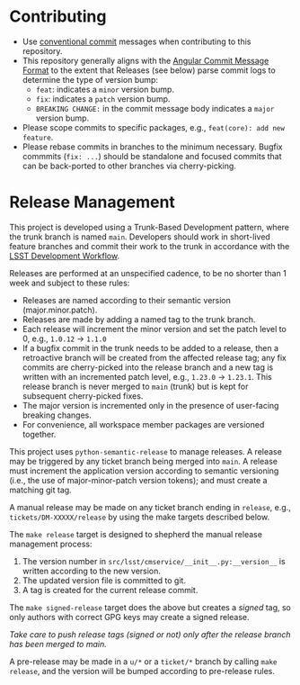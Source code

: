 # Contributing

- Use [conventional commit](https://www.conventionalcommits.org/en/v1.0.0/) messages when contributing to this repository.
- This repository generally aligns with the [Angular Commit Message Format](https://github.com/angular/angular/blob/main/CONTRIBUTING.md#commit) to the extent that Releases (see below) parse commit logs to determine the type of version bump:
  - `feat`: indicates a `minor` version bump.
  - `fix`: indicates a `patch` version bump.
  - `BREAKING CHANGE:` in the commit message body indicates a `major` version bump.
- Please scope commits to specific packages, e.g., `feat(core): add new feature`.
- Please rebase commits in branches to the minimum necessary. Bugfix commmits (`fix: ...`) should be standalone and focused
  commits that can be back-ported to other branches via cherry-picking.

# Release Management

This project is developed using a Trunk-Based Development pattern, where the trunk branch is named `main`.
Developers should work in short-lived feature branches and commit their work to the trunk in accordance with
the [LSST Development Workflow](https://developer.lsst.io/work/flow.html).

Releases are performed at an unspecified cadence, to be no shorter than 1 week and subject to these rules:

- Releases are named according to their semantic version (major.minor.patch).
- Releases are made by adding a named tag to the trunk branch.
- Each release will increment the minor version and set the patch level to 0, e.g., `1.0.12` -> `1.1.0`
- If a bugfix commit in the trunk needs to be added to a release, then a retroactive branch will be created from the affected release tag; any fix commits are cherry-picked into the release branch and a new tag is written with an incremented patch level, e.g., `1.23.0` -> `1.23.1`. This release branch is never merged to `main` (trunk) but is kept for subsequent cherry-picked fixes.
- The major version is incremented only in the presence of user-facing breaking changes.
- For convenience, all workspace member packages are versioned together.

This project uses `python-semantic-release` to manage releases. A release may be triggered by any ticket branch
being merged into `main`. A release must increment the application version according to semantic versioning (i.e.,
the use of major-minor-patch version tokens); and must create a matching git tag.

A manual release may be made on any ticket branch ending in `release`, e.g., `tickets/DM-XXXXX/release` by using
the make targets described below.

The `make release` target is designed to shepherd the manual release management process:

1. The version number in `src/lsst/cmservice/__init__.py:__version__` is written according to the new version.
1. The updated version file is committed to git.
1. A tag is created for the current release commit.

The `make signed-release` target does the above but creates a *signed* tag, so only authors with
correct GPG keys may create a signed release.

*Take care to push release tags (signed or not) only after the release branch has been merged to main.*

A pre-release may be made in a `u/*` or a `ticket/*` branch by calling `make release`, and the version will be
bumped according to pre-release rules.
